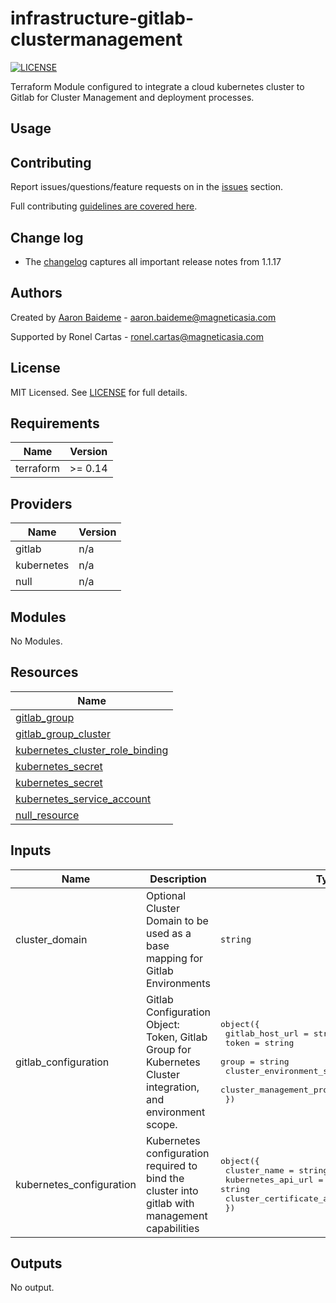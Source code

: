# infrastructure-gitlab-clustermanagement

[![LICENSE](https://img.shields.io/badge/license-MIT-blue)](https://opensource.org/licenses/MIT)

Terraform Module configured to integrate a cloud kubernetes cluster to Gitlab for Cluster Management and deployment processes.

## Usage

## Contributing

Report issues/questions/feature requests on in the [issues](https://gitlab.com/magnetic-asia/infrastructure-as-code/infrastructure-gitlab-clustermanagement/issues/new) section.

Full contributing [guidelines are covered here](https://gitlab.com/magnetic-asia/infrastructure-as-code/infrastructure-gitlab-clustermanagement/blob/master/.gitlab/CONTRIBUTING.md).

## Change log

- The [changelog](https://gitlab.com/magnetic-asia/infrastructure-as-code/infrastructure-gitlab-clustermanagement/tree/master/CHANGELOG.md) captures all important release notes from 1.1.17

## Authors

Created by [Aaron Baideme](https://gitlab.com/aaronforce1) - aaron.baideme@magneticasia.com

Supported by Ronel Cartas - ronel.cartas@magneticasia.com

## License

MIT Licensed. See [LICENSE](https://gitlab.com/magnetic-asia/infrastructure-as-code/infrastructure-gitlab-clustermanagement/tree/master/LICENSE) for full details.

<!-- BEGINNING OF PRE-COMMIT-TERRAFORM DOCS HOOK -->
## Requirements

| Name | Version |
|------|---------|
| terraform | >= 0.14 |

## Providers

| Name | Version |
|------|---------|
| gitlab | n/a |
| kubernetes | n/a |
| null | n/a |

## Modules

No Modules.

## Resources

| Name |
|------|
| [gitlab_group](https://registry.terraform.io/providers/gitlabhq/gitlab/latest/docs/data-sources/group) |
| [gitlab_group_cluster](https://registry.terraform.io/providers/gitlabhq/gitlab/latest/docs/resources/group_cluster) |
| [kubernetes_cluster_role_binding](https://registry.terraform.io/providers/hashicorp/kubernetes/latest/docs/resources/cluster_role_binding) |
| [kubernetes_secret](https://registry.terraform.io/providers/hashicorp/kubernetes/latest/docs/data-sources/secret) |
| [kubernetes_secret](https://registry.terraform.io/providers/hashicorp/kubernetes/latest/docs/resources/secret) |
| [kubernetes_service_account](https://registry.terraform.io/providers/hashicorp/kubernetes/latest/docs/resources/service_account) |
| [null_resource](https://registry.terraform.io/providers/hashicorp/null/latest/docs/resources/resource) |

## Inputs

| Name | Description | Type | Default | Required |
|------|-------------|------|---------|:--------:|
| cluster\_domain | Optional Cluster Domain to be used as a base mapping for Gitlab Environments | `string` | `"example.com"` | no |
| gitlab\_configuration | Gitlab Configuration Object: Token, Gitlab Group for Kubernetes Cluster integration, and environment scope. | <pre>object({<br>    gitlab_host_url               = string<br>    token                         = string<br>    group                         = string<br>    cluster_environment_scope     = string<br>    cluster_management_project_id = string<br>  })</pre> | n/a | yes |
| kubernetes\_configuration | Kubernetes configuration required to bind the cluster into gitlab with management capabilities | <pre>object({<br>    cluster_name                       = string<br>    kubernetes_api_url                 = string<br>    cluster_certificate_authority_data = string<br>  })</pre> | n/a | yes |

## Outputs

No output.
<!-- END OF PRE-COMMIT-TERRAFORM DOCS HOOK -->